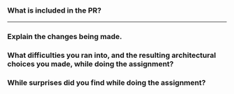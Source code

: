 ### What is included in the PR?

--------------------------------------------------------------------------------

### Explain the changes being made.
### What difficulties you ran into, and the resulting architectural choices you made, while doing the assignment?
### While surprises did you find while doing the assignment?